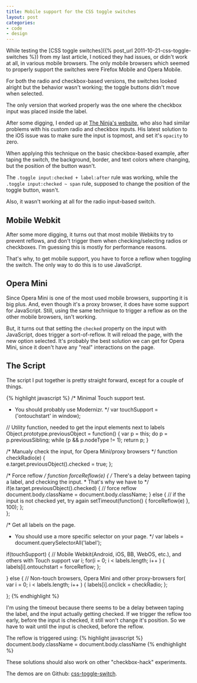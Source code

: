 ```yaml
---
title: Mobile support for the CSS toggle switches
layout: post
categories:
- code
- design
---
```


While testing the [CSS toggle switches]({% post_url 2011-10-21-css-toggle-switches %}) from my last article, I noticed they had issues, or didn't work at all, in various mobile browsers. The only mobile browsers which seemed to properly support the switches were Firefox Mobile and Opera Mobile.

For both the radio and checkbox-based versions, the switches looked alright but the behavior wasn't working; the toggle buttons didn't move when selected.

The only version that worked properly was the one where the checkbox input was placed inside the label. 

After some digging, I ended up at [The Ninja's website](http://www.thecssninja.com/css/custom-inputs-using-css), who also had similar problems with his custom radio and checkbox inputs. His latest solution to the iOS issue was to make sure the input is topmost, and set it's `opacity` to zero.

When applying this technique on the basic checkbox-based example, after taping the switch, the background, border, and text colors where changing, but the position of the button wasn't.

The `.toggle input:checked + label:after` rule was working, while the `.toggle input:checked ~ span` rule, supposed to change the position of the toggle button, wasn't.

Also, it wasn't working at all for the radio input-based switch.


## Mobile Webkit

After some more digging, it turns out that most mobile Webkits try to prevent reflows, and don't trigger them when checking/selecting radios or checkboxes. I'm guessing this is mostly for performance reasons.

That's why, to get mobile support, you have to force a reflow when toggling the switch. The only way to do this is to use JavaScript.


## Opera Mini

Since Opera Mini is one of the most used mobile browsers, supporting it is big plus. And, even though it's a proxy browser, it does have some support for JavaScript. Still, using the same technique to trigger a reflow as on the other mobile browsers, isn't working.

But, it turns out that setting the `checked` property on the input with JavaScript, does trigger a sort-of-reflow. It will reload the page, with the new option selected. It's probably the best solution we can get for Opera Mini, since it doen't have any "real" interactions on the page.


## The Script

The script I put together is pretty straight forward, except for a couple of things.

{% highlight javascript %}
/* Minimal Touch support test.
 * You should probably use Modernizr.
 */
var touchSupport = ('ontouchstart' in window);

// Utility function, needed to get the input elements next to labels
Object.prototype.previousObject = function() {
	var p = this;
	do p = p.previousSibling;
	while (p && p.nodeType != 1);
	return p;
}

/* Manualy check the input, for Opera Mini/proxy browsers
 */
function checkRadio(e) {	
	e.target.previousObject().checked = true;
};

/* Force reflow
 */
function forceReflow(e) {
	/* There's a delay between taping a label, and checking the input.
	 * That's why we have to 
	 */
	if(e.target.previousObject().checked) {
		// force reflow
		document.body.className = document.body.className;
	} else {
		// if the input is not checked yet, try again
		setTimeout(function() { forceReflow(e) }, 100);
	};	
};

/* Get all labels on the page.
 * You should use a more specific selector on your page.
 */
var labels = document.querySelectorAll('label');

if(touchSupport) {
	// Mobile Webkit(Android, iOS, BB, WebOS, etc.), and others with Touch support
	var i;
	for(i = 0; i < labels.length; i++ ) {
		labels[i].ontouchstart = forceReflow;
	};
	
} else {
	// Non-touch browsers, Opera Mini and other proxy-browsers
	for( var i = 0; i < labels.length; i++ ) {
		labels[i].onclick = checkRadio;
	};
	
};
{% endhighlight %}

I'm using the timeout because there seems to be a delay between taping the label, and the input actually getting checked. If we trigger the reflow too early, before the input is checked, it still won't change it's position. So we have to wait until the input is checked, before the reflow.

The reflow is triggered using:
{% highlight javascript %}
document.body.className = document.body.className
{% endhighlight %}


These solutions should also work on other "checkbox-hack" experiments.

The demos are on Github: [css-toggle-switch](https://github.com/ghinda/css-toggle-switch).